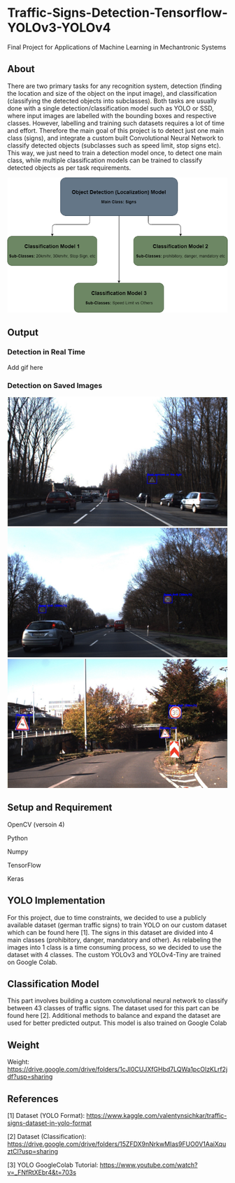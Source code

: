 # Traffic-Signs-Detection-Tensorflow-YOLOv3-YOLOv4
Final Project for Applications of Machine Learning in Mechantronic Systems


## About ##
There are two primary tasks for any recognition system, detection (finding the location and size of the object on the input image), and classification (classifying the detected objects into subclasses). Both tasks are usually done with a single detection/classification model such as YOLO or SSD, where input images are labelled with the bounding boxes and respective classes. However, labelling and training such datasets requires a lot of time and effort. Therefore the main goal of this project is to detect just one main class (signs), and integrate a custom built Convolutional Neural Network to classify detected objects (subclasses such as speed limit, stop signs etc). This way, we just need to train a detection model once, to detect one main class, while multiple classification models can be trained to classify detected objects as per task requirements.

![alt text](https://github.com/Alzaib/Traffic-Signs-Detection-Tensorflow-YOLOv3-YOLOv4/blob/main/images/flow.png)

## Output  ##
### Detection in Real Time ###

Add gif here

### Detection on Saved Images ###
![alt text](https://github.com/Alzaib/Traffic-Signs-Detection-Tensorflow-YOLOv3-YOLOv4/blob/main/images/output_images/1.jpg)
![alt text](https://github.com/Alzaib/Traffic-Signs-Detection-Tensorflow-YOLOv3-YOLOv4/blob/main/images/output_images/2.jpg)
![alt text](https://github.com/Alzaib/Traffic-Signs-Detection-Tensorflow-YOLOv3-YOLOv4/blob/main/images/output_images/6.jpg)


## Setup and Requirement ## 
OpenCV (versoin 4)

Python 

Numpy

TensorFlow 

Keras

## YOLO Implementation ##

For this project, due to time constraints, we decided to use a publicly available dataset (german traffic signs) to train YOLO on our custom dataset which can be found here [1].  The signs in this dataset are divided into 4 main classes (prohibitory, danger, mandatory and other). As relabeling the images into 1 class is a time consuming process, so we decided to use the dataset with 4 classes. The custom YOLOv3 and YOLOv4-Tiny are trained on Google Colab. 

## Classification Model ##

This part involves building a custom convolutional neural network to classify between 43 classes of traffic signs. The dataset used for this part can be found here [2]. Additional methods to balance and expand the dataset are used for better predicted output. This model is also trained on Google Colab 


## Weight ##
Weight: https://drive.google.com/drive/folders/1cJl0CUJXfGHbd7LQWa1pcOIzKLrf2jdf?usp=sharing

## References ## 

[1] Dataset (YOLO Format): https://www.kaggle.com/valentynsichkar/traffic-signs-dataset-in-yolo-format

[2] Dataset (Classification): https://drive.google.com/drive/folders/15ZFDX9nNrkwMIas9FUO0V1AaiXquztCl?usp=sharing 

[3] YOLO GoogleColab Tutorial: https://www.youtube.com/watch?v=_FNfRtXEbr4&t=703s 
